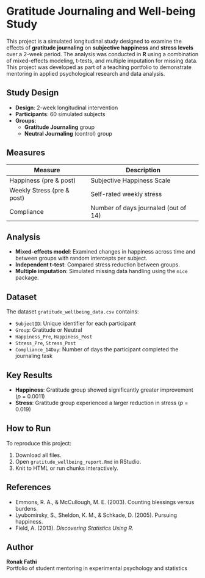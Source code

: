 # Gratitude Journaling and Well-being Study

This project is a simulated longitudinal study designed to examine the effects of **gratitude journaling** on **subjective happiness** and **stress levels** over a 2-week period. The analysis was conducted in **R** using a combination of mixed-effects modeling, t-tests, and multiple imputation for missing data. This project was developed as part of a teaching portfolio to demonstrate mentoring in applied psychological research and data analysis.

##  Study Design

- **Design**: 2-week longitudinal intervention
- **Participants**: 60 simulated subjects
- **Groups**: 
  - **Gratitude Journaling** group
  - **Neutral Journaling** (control) group

##  Measures

| Measure | Description |
|--------|-------------|
| Happiness (pre & post) | Subjective Happiness Scale |
| Weekly Stress (pre & post) | Self-rated weekly stress |
| Compliance | Number of days journaled (out of 14) |

##  Analysis

- **Mixed-effects model**: Examined changes in happiness across time and between groups with random intercepts per subject.
- **Independent t-test**: Compared stress reduction between groups.
- **Multiple imputation**: Simulated missing data handling using the `mice` package.

##  Dataset

The dataset `gratitude_wellbeing_data.csv` contains:
- `SubjectID`: Unique identifier for each participant
- `Group`: Gratitude or Neutral
- `Happiness_Pre`, `Happiness_Post`
- `Stress_Pre`, `Stress_Post`
- `Compliance_14Day`: Number of days the participant completed the journaling task

##  Key Results

- **Happiness**: Gratitude group showed significantly greater improvement (_p_ = 0.0011)
- **Stress**: Gratitude group experienced a larger reduction in stress (_p_ = 0.019)

##  How to Run

To reproduce this project:
1. Download all files.
2. Open `gratitude_wellbeing_report.Rmd` in RStudio.
3. Knit to HTML or run chunks interactively.

##  References

- Emmons, R. A., & McCullough, M. E. (2003). Counting blessings versus burdens.
- Lyubomirsky, S., Sheldon, K. M., & Schkade, D. (2005). Pursuing happiness.
- Field, A. (2013). *Discovering Statistics Using R*.

##  Author

**Ronak Fathi**  
Portfolio of student mentoring in experimental psychology and statistics

